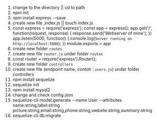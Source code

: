 1.  change to the directory || cd to path
2.  npm init
3.  npm install express --save
4.  create new file ,index.js || touch index.js
5.  const express = require('express');
    const app = express();
    app.get('/', function(request, response) {
       response.send('Webserver of mine');
    })
    app.listen(5000, function() {
       console.log(`Server running on http://localhost:5000`);
    })
    module.exports = app 
6.  create new folder `routes`
7.  create new file `router.js` under folder `routes`
8.  const router = require('express').Router();
9.  create new folder `controllers`
10. create new file (endpoint name, contoh : `users.js`) under folder controllers
11. npm install sequelize
12. sequelize init
13. npm install mysql2
14. change and check config.json
15. sequelize-cli model:generate --name User --attributes name:string,label:string  picture:string,email:string,phone:string,website:string,summary:string
16. sequelize-cli db:migrate
